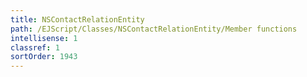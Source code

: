 ```yaml
---
title: NSContactRelationEntity
path: /EJScript/Classes/NSContactRelationEntity/Member functions
intellisense: 1
classref: 1
sortOrder: 1943
---
```





